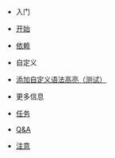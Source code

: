 - 入门

 - [开始](zh-cn/Start.md)
 - [依赖](zh-cn/Dependencies.md)

- 自定义
 
 - [添加自定义语法高亮（测试）](zh-cn/OwnSyntax.md)

- 更多信息

 - [任务](zh-cn/Tasks.md)
 - [Q&A](zh-cn/QA.md)
 - [注意](zh-cn/Notices.md)